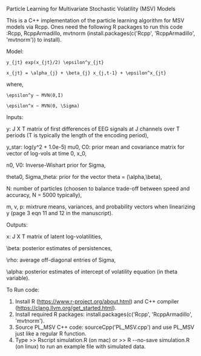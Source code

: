 Particle Learning for Multivariate Stochastic Volatility (MSV) Models

This is a C++ implementation of the particle learning algorithm for MSV models via Rcpp. Ones need the following R packages to run this code :Rcpp, RcppArmadillo, mvtnorm (install.packages(c('Rcpp', 'RcppArmadillo', 'mvtnorm')) to install).

Model: 

    y_{jt} exp(x_{jt}/2) \epsilon^y_{jt}

    x_{jt} = \alpha_{j} + \beta_{j} x_{j,t-1} + \epsilon^x_{jt} 
  
where, 

    \epsilon^y ~ MVN(0,I)

    \epsilon^x ~ MVN(0, \Sigma)

Inputs: 

  y: J X T matrix of first differences of EEG signals at J channels over T periods (T is typically the length of the encoding period),

  y_star: log(y^2 + 1.0e-5) mu0, C0: prior mean and covariance matrix for vector of log-vols at time 0, x_0,

  n0, V0: Inverse-Wishart prior for Sigma,

  theta0, Sigma_theta: prior for the vector theta = (\alpha,\beta),

  N: number of particles (choosen to balance trade-off between speed and accuracy, N = 5000 typically),

  m, v, p: mixtrure means, variances, and probability vectors when linearizing y (page 3 eqn 11 and 12 in the manuscript).

Outputs:

  x: J X T matrix of latent log-volatilities,

  \beta: posterior estimates of persistences,

  \rho: average off-diagonal entries of Sigma,

  \alpha: posterior estimates of intercept of volatility equation (in theta variable).


To Run code:
1. Install R (https://www.r-project.org/about.html) and C++ compiler (https://clang.llvm.org/get_started.html).
2. Install required R packages: install.packages(c('Rcpp', 'RcppArmadillo', 'mvtnorm').
3. Source PL_MSV C++ code: sourceCpp('PL_MSV.cpp') and use PL_MSV just like a regular R function. 
4. Type >> Rscript simulation.R (on mac) or >> R --no-save simulation.R (on linux) to run an example file with simulated data. 
